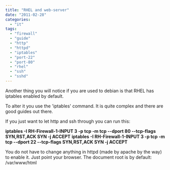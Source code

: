 ```yaml
---
title: "RHEL and web-server"
date: "2011-02-28"
categories: 
  - "it"
tags: 
  - "firewall"
  - "guide"
  - "http"
  - "httpd"
  - "iptables"
  - "port-22"
  - "port-80"
  - "rhel"
  - "ssh"
  - "sshd"
---
```


Another thing you will notice if you are used to debian is that RHEL has iptables enabled by default.

To alter it you use the 'iptables' command. It is quite complex and there are good guides out there.

If you just want to let http and ssh through you can run this:

**iptables -I RH-Firewall-1-INPUT 3 -p tcp -m tcp --dport 80 --tcp-flags SYN,RST,ACK SYN -j ACCEPT** **iptables -I RH-Firewall-1-INPUT 3 -p tcp -m tcp --dport 22 --tcp-flags SYN,RST,ACK SYN -j ACCEPT**

You do not have to change anything in httpd (made by apache by the way) to enable it. Just point your browser. The document root is by default: /var/www/html
